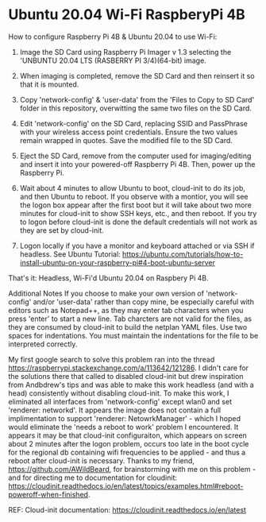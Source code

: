 # Ubuntu 20.04 Wi-Fi RaspberyPi 4B
How to configure Raspberry Pi 4B & Ubuntu 20.04 to use Wi-Fi:
 
1. Image the SD Card using Raspberry Pi Imager v 1.3 selecting the 'UNBUNTU 20.04 LTS (RASBERRY PI 3/4)(64-bit) image.

2. When imaging is completed, remove the SD Card and then reinsert it so that it is mounted.

3. Copy 'network-config' & 'user-data' from the 'Files to Copy to SD Card' folder in this repository, overwitting the same two files on the SD Card.

4. Edit 'network-config' on the SD Card, replacing SSID and PassPhrase with your wireless access point credentials. Ensure the two values remain wrapped in quotes. Save the modified file to the SD Card.

5. Eject the SD Card, remove from the computer used for imaging/editing and insert it into your powered-off Raspberry Pi 4B. Then, power up the Raspberry Pi.

6. Wait about 4 minutes to allow Ubuntu to boot, cloud-init to do its job, and then Ubuntu to reboot. If you observe with a montior, you will see the logon box appear after the first boot but it will take about two more minutes for cloud-init to show SSH keys, etc., and then reboot. If you try to logon before cloud-init is done the default credentials will not work as they are set by cloud-init.

7. Logon locally if you have a monitor and keyboard attached or via SSH if headless. See Ubuntu Tutorial: https://ubuntu.com/tutorials/how-to-install-ubuntu-on-your-raspberry-pi#4-boot-ubuntu-server

That's it: Headless, Wi-Fi'd Ubuntu 20.04 on Raspbery Pi 4B.

Additional Notes
If you choose to make your own version of 'network-config' and/or 'user-data' rather than copy mine, be especially careful with editors such as Notepad++, as they may enter tab characters when you press 'enter' to start a new line. Tab charcters are not valid for the files, as they are consumed by cloud-init to build the netplan YAML files. Use two spaces for indentations. You must maintain the indentations for the file to be interpreted correctly.

My first google search to solve this problem ran into the thread https://raspberrypi.stackexchange.com/a/113642/121286. I didn't care for the solutions there that called to disabled cloud-init but drew inspiration from Andbdrew's tips and was able to make this work headless (and with a head) consistently without disabling cloud-init. To make this work, I eliminated all interfaces from 'network-config' except wlan0 and set 'renderer: networkd'. It appears the image does not contain a full implimentation to support 'renderer: NetowrkManager' - which I hoped would eliminate the 'needs a reboot to work' problem I encountered. It appears it may be that cloud-init configuraiton, which appears on screen about 2 minutes after the logon problem, occurs too late in the boot cycle for the regional db containing wifi frequencies to be applied - and thus a reboot after cloud-init is necessary. Thanks to my friend, https://github.com/AWildBeard, for brainstorming with me on this problem - and for directing me to documentation for cloudinit: https://cloudinit.readthedocs.io/en/latest/topics/examples.html#reboot-poweroff-when-finished.

REF: Cloud-init documentation: https://cloudinit.readthedocs.io/en/latest
